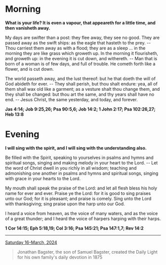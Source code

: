 # Morning

**What is your life? It is even a vapour, that appeareth for a little time, and then vanisheth away.**
 
My days are swifter than a post: they flee away, they see no good. They are passed away as the swift ships: as the eagle that hasteth to the prey. -- Thou carriest them away as with a flood; they are as a sleep ... in the morning they are like grass which groweth up. In the morning it flourisheth, and groweth up: in the evening it is cut down, and withereth. -- Man that is born of a woman is of few days, and full of trouble. He cometh forth like a flower, and is cut down.
 
The world passeth away, and the lust thereof: but he that doeth the will of God abideth for ever. -- They shall perish, but thou shalt endure: yea, all of them shall wax old like a garment; as a vesture shalt thou change them, and they shall be changed: but thou art the same, and thy years shall have no end. -- Jesus Christ, the same yesterday, and today, and forever.  

**Jas 4:14; Job 9:25,26; Psa 90:5,6; Job 14:2; 1 John 2:17; Psa 102:26,27; Heb 13:8**

# Evening

**I will sing with the spirit, and I will sing with the understanding also.**
 
Be filled with the Spirit, speaking to yourselves in psalms and hymns and spiritual songs, singing and making melody in your heart to the Lord. -- Let the word of Christ dwell in you richly in all wisdom; teaching and admonishing one another in psalms and hymns and spiritual songs, singing with grace in your hearts to the Lord.
 
My mouth shall speak the praise of the Lord: and let all flesh bless his holy name for ever and ever. Praise ye the Lord: for it is good to sing praises unto our God; for it is pleasant; and praise is comely. Sing unto the Lord with thanksgiving; sing praise upon the harp unto our God.
 
I heard a voice from heaven, as the voice of many waters, and as the voice of a great thunder; and I heard the voice of harpers harping with their harps.  

**1 Cor 14:15; Eph 5:18,19; Col 3:16; Psa 145:21; Psa 147:1,7; Rev 14:2**

---

[Saturday 16-March, 2024](https://t.me/s/daily_light)

> Jonathan Bagster, the son of Samuel Bagster, created the Daily Light for his own family's daily devotion in 1875


